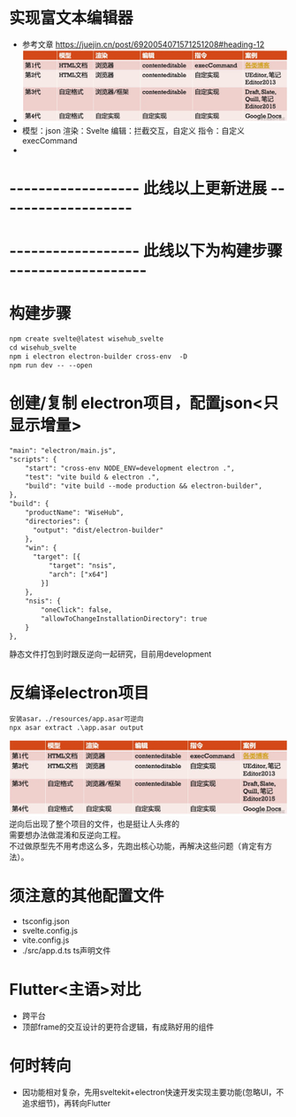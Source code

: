 # 实现富文本编辑器
- 参考文章 https://juejin.cn/post/6920054071571251208#heading-12
- ![alt text](image.png)
- 模型：json 渲染：Svelte 编辑：拦截交互，自定义 指令：自定义execCommand
- 
# ------------------  此线以上更新进展  -------------------
# ------------------ 此线以下为构建步骤 -------------------
# 构建步骤
```
npm create svelte@latest wisehub_svelte  
cd wisehub_svelte  
npm i electron electron-builder cross-env  -D
npm run dev -- --open
```

# 创建/复制 electron项目，配置json<只显示增量>
```
"main": "electron/main.js",
"scripts": {
    "start": "cross-env NODE_ENV=development electron .",
    "test": "vite build & electron .",
    "build": "vite build --mode production && electron-builder",
},
"build": {
    "productName": "WiseHub",
    "directories": {
      "output": "dist/electron-builder"
    },
    "win": {
      "target": [{
          "target": "nsis",
          "arch": ["x64"]
        }]
    },
    "nsis": {
        "oneClick": false,
        "allowToChangeInstallationDirectory": true
    }
},
```
静态文件打包到时跟反逆向一起研究，目前用development

# 反编译electron项目
```
安装asar，./resources/app.asar可逆向
npx asar extract .\app.asar output
```
![alt text](image.png)
逆向后出现了整个项目的文件，也是挺让人头疼的  
需要想办法做混淆和反逆向工程。  
不过做原型先不用考虑这么多，先跑出核心功能，再解决这些问题（肯定有方法）。

# 须注意的其他配置文件
- tsconfig.json
- svelte.config.js
- vite.config.js
- ./src/app.d.ts ts声明文件

# Flutter<主语>对比
- 跨平台
- 顶部frame的交互设计的更符合逻辑，有成熟好用的组件

# 何时转向
- 因功能相对复杂，先用sveltekit+electron快速开发实现主要功能(忽略UI，不追求细节)，再转向Flutter
